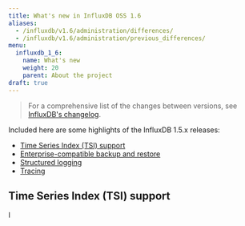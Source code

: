 ```yaml
---
title: What's new in InfluxDB OSS 1.6
aliases:
  - /influxdb/v1.6/administration/differences/
  - /influxdb/v1.6/administration/previous_differences/
menu:
  influxdb_1_6:
    name: What's new
    weight: 20
    parent: About the project
draft: true
---
```


> For a comprehensive list of the changes between versions, see [InfluxDB's changelog](/influxdb/v1.6/about_the_project/releasenotes-changelog/).

Included here are some highlights of the InfluxDB 1.5.x releases:

* [Time Series Index (TSI) support](#time-series-index-tsi-support)
* [Enterprise-compatible backup and restore](#enterprise-compatible-backup-and-restore-for-influxdb-oss)
* [Structured logging](#structured-logging)
* [Tracing](#tracing)

## Time Series Index (TSI) support

I

